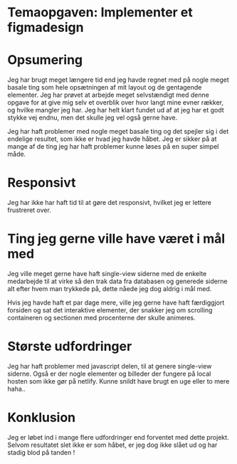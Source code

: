 # Temaopgaven: Implementer et figmadesign

# Opsumering

Jeg har brugt meget længere tid end jeg havde regnet med på nogle meget basale ting som hele opsætningen af mit layout og de gentagende elementer. Jeg har prøvet at arbejde meget selvstændigt med denne opgave for at give mig selv et overblik over hvor langt mine evner rækker, og hvilke mangler jeg har. Jeg har helt klart fundet ud af at jeg har et godt stykke vej endnu, men det skulle jeg vel også gerne have.

Jeg har haft problemer med nogle meget basale ting og det spejler sig i det endelige resultet, som ikke er hvad jeg havde håbet.
Jeg er sikker på at mange af de ting jeg har haft problemer kunne løses på en super simpel måde.

# Responsivt

Jeg har ikke har haft tid til at gøre det responsivt, hvilket jeg er lettere frustreret over.

# Ting jeg gerne ville have været i mål med

Jeg ville meget gerne have haft single-view siderne med de enkelte medarbejde til at virke så den trak data fra databasen og generede siderne alt efter hvem man trykkede på, dette nåede jeg dog aldrig i mål med.

Hvis jeg havde haft et par dage mere, ville jeg gerne have haft færdiggjort forsiden og sat det interaktive elementer, der snakker jeg om scrolling containeren og sectionen med procenterne der skulle animeres.

# Største udfordringer

Jeg har haft problemer med javascript delen, til at genere single-view siderne. Også er der nogle elementer og billeder der fungere på local hosten som ikke gør på netlify.
Kunne snildt have brugt en uge eller to mere haha..

# Konklusion

Jeg er løbet ind i mange flere udfordringer end forventet med dette projekt.
Selvom resultatet slet ikke er som håbet, er jeg dog ikke slået ud og har stadig blod på tanden !
